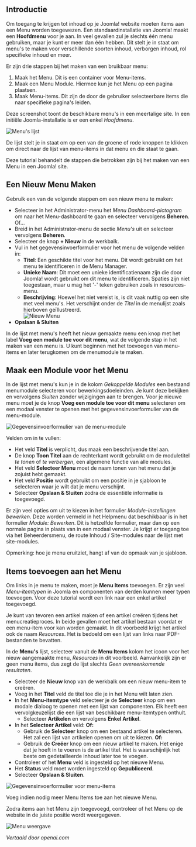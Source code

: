 <!-- Filename: J4.x:Adding_a_New_Menu / Display title: Een Nieuw Menu Toevoegen -->

## Introductie

Om toegang te krijgen tot inhoud op je Joomla! website moeten items aan een Menu worden toegewezen. Een standaardinstallatie van Joomla! maakt een **Hoofdmenu** voor je aan. In veel gevallen zul je slechts één menu gebruiken, maar je kunt er meer dan één hebben. Dit stelt je in staat om menu's te maken voor verschillende soorten inhoud, verborgen inhoud, rol specifieke inhoud en meer.

Er zijn drie stappen bij het maken van een bruikbaar menu:

1. Maak het Menu. Dit is een container voor Menu-items.
2. Maak een Menu Module. Hiermee kun je het Menu op een pagina plaatsen.
3. Maak Menu-items. Dit zijn de door de gebruiker selecteerbare items die naar specifieke pagina's leiden.

Deze screenshot toont de beschikbare menu's in een meertalige site. In een initiële Joomla-installatie is er een enkel *Hoofdmenu*.

![Menu's lijst](../../../en/images/menus/menus-manage.png "Menu's lijst")

De lijst stelt je in staat om op een van de groene of rode knoppen te klikken om direct naar de lijst van menu-items in dat menu en die staat te gaan.

Deze tutorial behandelt de stappen die betrokken zijn bij het maken van een Menu in een Joomla! site.

## Een Nieuw Menu Maken

Gebruik een van de volgende stappen om een nieuw menu te maken:

- Selecteer in het Administrator-menu het *Menu Dashboard-pictogram* om naar het Menu-dashboard te gaan en selecteer vervolgens **Beheren**. Of...
- Breid in het Administrator-menu de sectie *Menu's* uit en selecteer vervolgens **Beheren**.
- Selecteer de knop **+ Nieuw** in de werkbalk.
- Vul in het gegevensinvoerformulier voor het menu de volgende velden in:
  - **Titel**: Een geschikte titel voor het menu. Dit wordt gebruikt om het menu te identificeren in de Menu Manager.
  - **Unieke Naam**: Dit moet een unieke identificatienaam zijn die door Joomla! wordt gebruikt om dit menu te identificeren. Spaties zijn niet toegestaan, maar u mag het '-' teken gebruiken zoals in resources-menu.
  - **Beschrijving**: Hoewel het niet vereist is, is dit vaak nuttig op een site met veel menu's. Het verschijnt onder de *Titel* in de menulijst zoals hierboven geïllustreerd.<br>
    ![Nieuw Menu](../../../en/images/menus/menus-new.png "Nieuw Menu")
- **Opslaan & Sluiten**

In de lijst met menu's heeft het nieuw gemaakte menu een knop met het label **Voeg een module toe voor dit menu**, wat de volgende stap in het maken van een menu is. U kunt beginnen met het toevoegen van menu-items en later terugkomen om de menumodule te maken.

## Maak een Module voor het Menu

In de lijst met menu's kun je in de kolom *Gekoppelde Modules* een bestaand menumodule selecteren voor bewerkingsdoeleinden. Je kunt deze bekijken en vervolgens *Sluiten* zonder wijzigingen aan te brengen. Voor je nieuwe menu moet je de knop **Voeg een module toe voor dit menu** selecteren om een modaal venster te openen met het gegevensinvoerformulier van de menu-module.

![Gegevensinvoerformulier van de menu-module](../../../en/images/menus/menus-module.png "Gegevensinvoerformulier van de menu-module")

Velden om in te vullen:

* Het veld **Titel** is verplicht, dus maak een beschrijvende titel aan.
* De knop **Toon Titel** aan de rechterkant wordt gebruikt om de moduletitel *te tonen* of *te verbergen*, een algemene functie van alle modules.
* Het veld **Selecteer Menu** moet de naam tonen van het menu dat je zojuist hebt gemaakt.
* Het veld **Positie** wordt gebruikt om een positie in je sjabloon te selecteren waar je wilt dat je menu verschijnt.
* Selecteer **Opslaan & Sluiten** zodra de essentiële informatie is toegevoegd.

Er zijn veel opties om uit te kiezen in het formulier *Module-instellingen bewerken*. Deze worden vermeld in het Helpmenu dat beschikbaar is in het formulier *Module: Bewerken*. Dit is hetzelfde formulier, maar dan op een normale pagina in plaats van in een modaal venster. Je krijgt er toegang toe via het Beheerdersmenu, de route Inhoud / Site-modules naar de lijst met site-modules.

Opmerking: hoe je menu eruitziet, hangt af van de opmaak van je sjabloon.

## Items toevoegen aan het Menu

Om links in je menu te maken, moet je **Menu Items** toevoegen. Er zijn veel
*Menu-itemtypen* in Joomla en componenten van derden kunnen meer typen toevoegen. Voor
deze tutorial wordt een link naar een enkel artikel toegevoegd.

Je kunt van tevoren een artikel maken of een artikel creëren tijdens het
menucreatieproces. In beide gevallen moet het artikel bestaan voordat er een menu-item
voor kan worden gemaakt. In dit voorbeeld krijgt het artikel ook de naam
*Resources*. Het is bedoeld om een lijst van links naar PDF-bestanden te bevatten.

In de **Menu's** lijst, selecteer vanuit de **Menu Items** kolom het icoon voor het
nieuw aangemaakte menu, *Resources* in dit voorbeeld. Aanvankelijk zijn er geen menu
items, dus zegt de lijst slechts *Geen overeenkomende resultaten*.

- Selecteer de **Nieuw** knop van de werkbalk om een nieuw menu-item te creëren.
- Voeg in het **Titel** veld de titel toe die je in het Menu wilt laten zien.
- In het **Menu-itemtype** veld selecteer je de **Selecteer** knop om een modale
dialoog te openen met een lijst van componenten. Elk heeft een vervolgkeuzelijst die
een lijst van beschikbare menu-itemtypen onthult.
  - Selecteer **Artikelen** en vervolgens **Enkel Artikel**.
- In het **Selecteer Artikel** veld: **Of:**
  - Gebruik de **Selecteer** knop om een bestaand artikel te selecteren. Het zal
  een lijst van artikelen openen om uit te kiezen. **Of:**
  - Gebruik de **Creëer** knop om een nieuw artikel te maken. Het enige dat je hoeft
  in te voeren is de artikel titel. Het is waarschijnlijk het beste om gedetailleerde
  inhoud later toe te voegen.
- Controleer of het **Menu** veld is ingesteld op het nieuwe Menu.
- Het **Status** veld moet worden ingesteld op **Gepubliceerd**.
- Selecteer **Opslaan & Sluiten**.

![Gegevensinvoerformulier voor menu-items](../../../en/images/menus/menus-single-article.png "Gegevensinvoerformulier voor menu-items")

Voeg indien nodig meer Menu Items toe aan het nieuwe Menu.

Zodra items aan het Menu zijn toegevoegd, controleer of het Menu op de website in de juiste positie wordt weergegeven.

![Menu weergave](../../../en/images/menus/menus-display.png "Menu weergave")

*Vertaald door openai.com*

